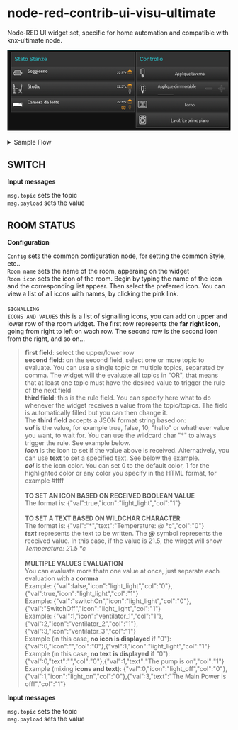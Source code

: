 # node-red-contrib-ui-visu-ultimate
 Node-RED UI widget set, specific for home automation and compatible with knx-ultimate node.

 ![Sample](img/pic.png)

<details><summary>Sample Flow</summary>
[{"id":"acc3bef0.8f645","type":"ui_ui-visuultimateswitch","z":"9c6f1052.3730b8","server":"f52e105f.720858","group":"b5fb6823.1a4258","order":3,"width":0,"height":0,"name":"Applique taverna","iconOn":"light_light","control":"0/1/2","controlPERCENT":"","status":"","statusPERCENT":"","x":510,"y":440,"wires":[[]]},{"id":"5049f919.61f1d8","type":"ui_ui-visuultimateswitch","z":"9c6f1052.3730b8","server":"f52e105f.720858","group":"b5fb6823.1a4258","order":4,"width":0,"height":0,"name":"Applique dimmerabile","iconOn":"light_light_dim_00","control":"0/0/11","controlPERCENT":"0/0/1","status":"","statusPERCENT":"","x":510,"y":480,"wires":[[]]},{"id":"af51840d.a82d08","type":"ui_ui-visuultimateswitch","z":"9c6f1052.3730b8","server":"f52e105f.720858","group":"b5fb6823.1a4258","order":5,"width":0,"height":0,"name":"Forno","iconOn":"scene_baking_oven","control":"3/0/1","controlPERCENT":"","status":"","statusPERCENT":"","x":460,"y":520,"wires":[[]]},{"id":"cc90f710.36a038","type":"ui_ui-visuultimateswitch","z":"9c6f1052.3730b8","server":"f52e105f.720858","group":"b5fb6823.1a4258","order":6,"width":0,"height":0,"name":"Lavatrice primo piano","iconOn":"scene_washing_machine","control":"3/0/3","controlPERCENT":"","status":"","statusPERCENT":"","x":510,"y":560,"wires":[[]]},{"id":"d90d0539.0f038","type":"ui_ui-visuultimateroomstatus","z":"9c6f1052.3730b8","server":"f52e105f.720858","group":"a582ae29.5deba","order":1,"width":"0","height":"0","name":"Soggiorno","iconOn":"scene_living","rules":[{"PositionInTemplate":"up","TopicField":"1/0/9, ","RegoleIcona":"{\"val\":\"*\",\"text\":\"@°c\",\"col\":\"0\"}"},{"PositionInTemplate":"up","TopicField":"0/0/1, 0/0/21, ","RegoleIcona":"{\"val\":false,\"icon\":\"control_all_on_off\",\"col\":\"0\"}, {\"val\":true,\"icon\":\"control_all_on_off\",\"col\":\"1\"}"}],"x":390,"y":300,"wires":[["4118e0c1.d7bdb8"]]},{"id":"7dc001ee.cbb0c","type":"function","z":"9c6f1052.3730b8","name":"","func":"msg.topic=\"1/0/10\";\n\nreturn msg;","outputs":1,"noerr":0,"x":230,"y":220,"wires":[["d90d0539.0f038","8356561d.ce6758","a7d404a7.1de55"]]},{"id":"114fd9b.75f21a6","type":"inject","z":"9c6f1052.3730b8","name":"","topic":"","payload":"true","payloadType":"bool","repeat":"","crontab":"","once":true,"onceDelay":"5","x":90,"y":200,"wires":[["7dc001ee.cbb0c"]]},{"id":"4118e0c1.d7bdb8","type":"debug","z":"9c6f1052.3730b8","name":"","active":true,"tosidebar":true,"console":false,"tostatus":false,"complete":"true","targetType":"full","x":450,"y":180,"wires":[]},{"id":"b24b8bbe.da31f","type":"inject","z":"9c6f1052.3730b8","name":"","topic":"","payload":"false","payloadType":"bool","repeat":"","crontab":"","once":false,"onceDelay":0.1,"x":90,"y":240,"wires":[["7dc001ee.cbb0c"]]},{"id":"71042927.51b7f","type":"function","z":"9c6f1052.3730b8","name":"","func":"msg.topic=\"1/0/9\";\n\nreturn msg;","outputs":1,"noerr":0,"x":250,"y":600,"wires":[["d90d0539.0f038","8356561d.ce6758","a7d404a7.1de55"]]},{"id":"7bdea01f.d4b3e8","type":"inject","z":"9c6f1052.3730b8","name":"","topic":"","payload":"22.5","payloadType":"num","repeat":"","crontab":"","once":true,"onceDelay":"2","x":90,"y":600,"wires":[["71042927.51b7f"]]},{"id":"4c0113e4.575064","type":"function","z":"9c6f1052.3730b8","name":"","func":"msg.topic=\"1/0/11\";\n\nreturn msg;","outputs":1,"noerr":0,"x":230,"y":300,"wires":[["d90d0539.0f038","8356561d.ce6758","a7d404a7.1de55"]]},{"id":"267728d9.e111c8","type":"inject","z":"9c6f1052.3730b8","name":"","topic":"","payload":"true","payloadType":"bool","repeat":"","crontab":"","once":true,"onceDelay":"8","x":90,"y":280,"wires":[["4c0113e4.575064"]]},{"id":"6660e3bf.da5c9c","type":"inject","z":"9c6f1052.3730b8","name":"","topic":"","payload":"false","payloadType":"bool","repeat":"","crontab":"","once":false,"onceDelay":0.1,"x":90,"y":320,"wires":[["4c0113e4.575064"]]},{"id":"96b666c6.f03e88","type":"function","z":"9c6f1052.3730b8","name":"","func":"msg.topic=\"0/0/21\";\n\nreturn msg;","outputs":1,"noerr":0,"x":230,"y":420,"wires":[["d90d0539.0f038","8356561d.ce6758","a7d404a7.1de55"]]},{"id":"69711f2d.477888","type":"inject","z":"9c6f1052.3730b8","name":"","topic":"","payload":"true","payloadType":"bool","repeat":"","crontab":"","once":true,"onceDelay":"10","x":90,"y":400,"wires":[["96b666c6.f03e88"]]},{"id":"705dad53.737ed4","type":"inject","z":"9c6f1052.3730b8","name":"","topic":"","payload":"false","payloadType":"bool","repeat":"","crontab":"","once":false,"onceDelay":0.1,"x":90,"y":440,"wires":[["96b666c6.f03e88"]]},{"id":"eead78b2.f7b9","type":"function","z":"9c6f1052.3730b8","name":"","func":"msg.topic=\"0/0/1\";\n\nreturn msg;","outputs":1,"noerr":0,"x":230,"y":500,"wires":[["d90d0539.0f038","8356561d.ce6758","a7d404a7.1de55"]]},{"id":"3b14904b.1a3b18","type":"inject","z":"9c6f1052.3730b8","name":"","topic":"","payload":"true","payloadType":"bool","repeat":"","crontab":"","once":true,"onceDelay":"12","x":90,"y":480,"wires":[["eead78b2.f7b9"]]},{"id":"e0adf963.71a168","type":"inject","z":"9c6f1052.3730b8","name":"","topic":"","payload":"false","payloadType":"bool","repeat":"","crontab":"","once":false,"onceDelay":0.1,"x":90,"y":520,"wires":[["eead78b2.f7b9"]]},{"id":"8356561d.ce6758","type":"ui_ui-visuultimateroomstatus","z":"9c6f1052.3730b8","server":"f52e105f.720858","group":"a582ae29.5deba","order":2,"width":"8","height":"1","name":"Studio","iconOn":"scene_office","rules":[{"PositionInTemplate":"up","TopicField":"1/0/9, ","RegoleIcona":"{\"val\":\"*\",\"text\":\"@°c\",\"col\":\"0\"}"},{"PositionInTemplate":"up","TopicField":"0/0/1, 0/0/21, ","RegoleIcona":"{\"val\":false,\"icon\":\"control_all_on_off\",\"col\":\"0\"}, {\"val\":true,\"icon\":\"control_all_on_off\",\"col\":\"1\"}"},{"PositionInTemplate":"down","TopicField":"0/0/1, 0/0/21, ","RegoleIcona":"{\"val\":false,\"icon\":\"light_light\",\"col\":\"1\"}, {\"val\":true,\"icon\":\"light_light\",\"col\":\"0\"}"}],"x":370,"y":340,"wires":[[]]},{"id":"a7d404a7.1de55","type":"ui_ui-visuultimateroomstatus","z":"9c6f1052.3730b8","server":"f52e105f.720858","group":"a582ae29.5deba","order":2,"width":"8","height":"1","name":"Camera da letto","iconOn":"scene_sleeping_alternat","rules":[{"PositionInTemplate":"up","TopicField":"1/0/9, ","RegoleIcona":"{\"val\":\"*\",\"text\":\"@°c\",\"col\":\"0\"}"},{"PositionInTemplate":"up","TopicField":"0/0/1, 0/0/21, ","RegoleIcona":"{\"val\":false,\"icon\":\"control_all_on_off\",\"col\":\"0\"}, {\"val\":true,\"icon\":\"control_all_on_off\",\"col\":\"1\"}"},{"PositionInTemplate":"down","TopicField":"1/0/10","RegoleIcona":"{\"val\":false,\"icon\":\"fts_window_2w_open_lr\",\"col\":\"0\"}, {\"val\":true,\"icon\":\"fts_window_2w_open_lr\",\"col\":\"1\"}"},{"PositionInTemplate":"down","TopicField":"1/0/11","RegoleIcona":"{\"val\":false,\"icon\":\"light_light\",\"col\":\"0\"}, {\"val\":true,\"icon\":\"light_light\",\"col\":\"1\"}"}],"x":540,"y":340,"wires":[[]]},{"id":"f52e105f.720858","type":"visu-config","z":"","name":"Config"},{"id":"b5fb6823.1a4258","type":"ui_group","z":"","name":"Controllo","tab":"9727e760.b5a91","order":2,"disp":true,"width":"6","collapse":false},{"id":"a582ae29.5deba","type":"ui_group","z":"","name":"Stato Stanze","tab":"9727e760.b5a91","order":1,"disp":true,"width":"8","collapse":false},{"id":"9727e760.b5a91","type":"ui_tab","z":"","name":"Home","icon":"dashboard","disabled":false,"hidden":false}]

</details>

 ## SWITCH

 **Input messages**

 <code>msg.topic</code> sets the topic<br/>
 <code>msg.payload</code> sets the value<br/>

 ## ROOM STATUS
 
 **Configuration**

<code>Config</code> sets the common configuration node, for setting the common Style, etc..<br/>
<code>Room name</code> sets the name of the room, apperaing on the widget<br/>
<code>Room icon</code> sets the icon of the room. Begin by typing the name of the icon and the corresponding list appear. Then select the preferred icon. You can view a list of all icons with names, by clicking the pink link.<br/><br/>
<code>SIGNALLING ICONS AND VALUES</code> this is a list of signalling icons, you can add on upper and lower row of the room widget. The first row represents the **far right icon**, going from right to left on wach row. The second row is the second icon from the right, and so on...<br/>
> **first field**: select the upper/lower row<br/>
> **second field**: on the second field, select one or more topic to evaluate. You can use a single topic or multiple topics, separated by comma. The widget will the evaluate all topics in "OR", that means that at least one topic must have the desired value to trigger the rule of the next field<br/>
> **third field**: this is the rule field. You can specify here what to do whenever the widget receives a value from the topic/topics. The field is automatically filled but you can then change it.<br/>
> The **third field** accepts a JSON format string based on:<br/>
> ***val*** is the value, for example true, false, 10, "hello" or whathever value you want, to wait for. You can use the wildcard char "*" to always trigger the rule. See example below.<br/>
> ***icon*** is the icon to set if the value above is received. Alternatively, you can use **text** to set a specified text. See below the example.<br/>
> ***col*** is the icon color. You can set 0 to the default color, 1 for the highlighted color or any color you specify in the HTML format, for example #ffff<br/> 
> <br/>
> **TO SET AN ICON BASED ON RECEIVED BOOLEAN VALUE**<br/>
> The format is: {"val":true,"icon":"light_light","col":"1"}<br/>
> <br/>
> **TO SET A TEXT BASED ON WILDCHAR CHARACTER**<br/>
> The format is: {"val":"\*","text":"Temperature: @ °c","col":"0"}<br/>
> ***text*** represents the text to be written. The ***@*** symbol represents the received value. In this case, if the value is 21.5, the wirget will show *Temperature: 21.5 °c*<br/>
> <br/>
> **MULTIPLE VALUES EVALUATION**<br/>
> You can evaluate more thatn one value at once, just separate each evaluation with a **comma**<br/>
> Example: {"val":false,"icon":"light_light","col":"0"},{"val":true,"icon":"light_light","col":"1"}<br/>
> Example: {"val":"switchOn","icon":"light_light","col":"0"},{"val":"SwitchOff","icon":"light_light","col":"1"}<br/>
> Example: {"val":1,"icon":"ventilator_1","col":"1"},{"val":2,"icon":"ventilator_2","col":"1"},{"val":3,"icon":"ventilator_3","col":"1"}<br/>
> Example (in this case, **no icon is displayed** if "0"): {"val":0,"icon":"","col":"0"},{"val":1,"icon":"light_light","col":"1"}<br/>
> Example (in this case, **no text is displayed** if "0"): {"val":0,"text":"","col":"0"},{"val":1,"text":"The pump is on","col":"1"}<br/>
> Example (mixing **icons and text**): {"val":0,"icon":"light_off","col":"0"},{"val":1,"icon":"light_on","col":"0"},{"val":3,"text":"The Main Power is off!","col":"1"}<br/>

 **Input messages**

 <code>msg.topic</code> sets the topic<br/> 
 <code>msg.payload</code> sets the value<br/>